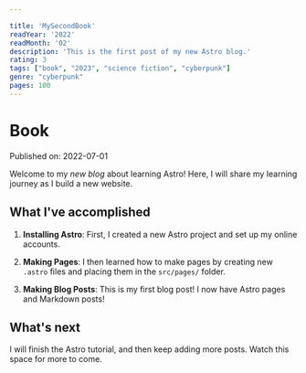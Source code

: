 ```yaml
---

title: 'MySecondBook'
readYear: '2022'
readMonth: '02'
description: 'This is the first post of my new Astro blog.'
rating: 3
tags: ["book", "2023", "science fiction", "cyberpunk"]
genre: "cyberpunk"
pages: 100
---
```

# Book

Published on: 2022-07-01

Welcome to my _new blog_ about learning Astro! Here, I will share my learning journey as I build a new website.

## What I've accomplished

1. **Installing Astro**: First, I created a new Astro project and set up my online accounts.

2. **Making Pages**: I then learned how to make pages by creating new `.astro` files and placing them in the `src/pages/` folder.

3. **Making Blog Posts**: This is my first blog post! I now have Astro pages and Markdown posts!

## What's next

I will finish the Astro tutorial, and then keep adding more posts. Watch this space for more to come.
